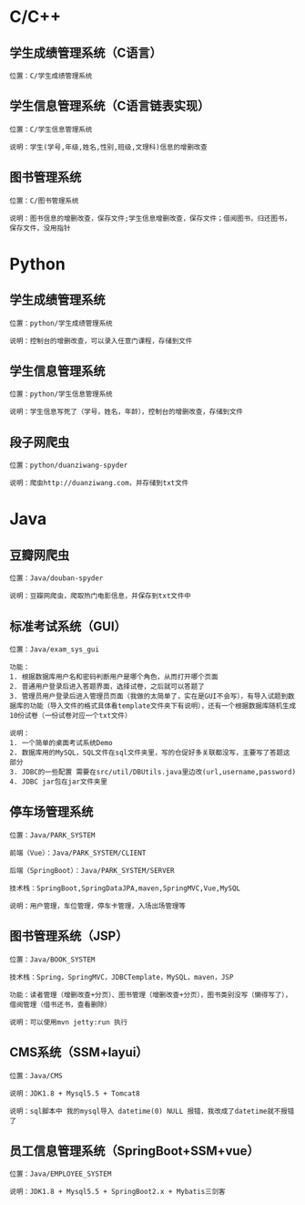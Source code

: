# C/C++
## 学生成绩管理系统（C语言）

    位置：C/学生成绩管理系统


## 学生信息管理系统（C语言链表实现）

    位置：C/学生信息管理系统

    说明：学生(学号,年级,姓名,性别,班级,文理科)信息的增删改查
	
## 图书管理系统

    位置：C/图书管理系统

    说明：图书信息的增删改查，保存文件;学生信息增删改查，保存文件；借阅图书，归还图书，保存文件，没用指针

# Python
## 学生成绩管理系统

    位置：python/学生成绩管理系统

    说明：控制台的增删改查，可以录入任意门课程，存储到文件

## 学生信息管理系统

    位置：python/学生信息管理系统

    说明：学生信息写死了（学号，姓名，年龄），控制台的增删改查，存储到文件

## 段子网爬虫

    位置：python/duanziwang-spyder

    说明：爬虫http://duanziwang.com，并存储到txt文件

# Java
## 豆瓣网爬虫

    位置：Java/douban-spyder

    说明：豆瓣网爬虫，爬取热门电影信息，并保存到txt文件中

## 标准考试系统（GUI）

    位置：Java/exam_sys_gui

    功能：
    1. 根据数据库用户名和密码判断用户是哪个角色，从而打开哪个页面
    2. 普通用户登录后进入答题界面，选择试卷，之后就可以答题了
    3. 管理员用户登录后进入管理员页面（我做的太简单了，实在是GUI不会写），有导入试题到数据库的功能（导入文件的格式具体看template文件夹下有说明），还有一个根据数据库随机生成10份试卷（一份试卷对应一个txt文件）

    说明：
    1. 一个简单的桌面考试系统Demo
    2. 数据库用的MySQL，SQL文件在sql文件夹里，写的仓促好多关联都没写，主要写了答题这部分
    3. JDBC的一些配置 需要在src/util/DBUtils.java里边改(url,username,password)
    4. JDBC jar包在jar文件夹里

## 停车场管理系统

    位置：Java/PARK_SYSTEM

    前端（Vue）：Java/PARK_SYSTEM/CLIENT

    后端（SpringBoot）：Java/PARK_SYSTEM/SERVER

    技术栈：SpringBoot,SpringDataJPA,maven,SpringMVC,Vue,MySQL

    说明：用户管理，车位管理，停车卡管理，入场出场管理等

## 图书管理系统（JSP）

    位置：Java/BOOK_SYSTEM

    技术栈：Spring，SpringMVC，JDBCTemplate，MySQL，maven，JSP

    功能：读者管理（增删改查+分页）、图书管理（增删改查+分页），图书类别没写（懒得写了），借阅管理（借书还书，查看删除）

    说明：可以使用mvn jetty:run 执行

## CMS系统（SSM+layui）

    位置：Java/CMS

    说明：JDK1.8 + Mysql5.5 + Tomcat8

    说明：sql脚本中 我的mysql导入 datetime(0) NULL 报错，我改成了datetime就不报错了

## 员工信息管理系统（SpringBoot+SSM+vue）

    位置：Java/EMPLOYEE_SYSTEM

    说明：JDK1.8 + Mysql5.5 + SpringBoot2.x + Mybatis三剑客




